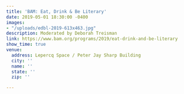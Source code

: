 ```yaml
---
title: 'BAM: Eat, Drink & Be Literary'
date: 2019-05-01 18:30:00 -0400
images:
- "/uploads/edbl-2019-613x463.jpg"
description: Moderated by Deborah Treisman
link: https://www.bam.org/programs/2019/eat-drink-and-be-literary
show_time: true
venue:
  address: Lepercq Space / Peter Jay Sharp Building
  city: ''
  name: ''
  state: ''
  zip: ''

---
```

